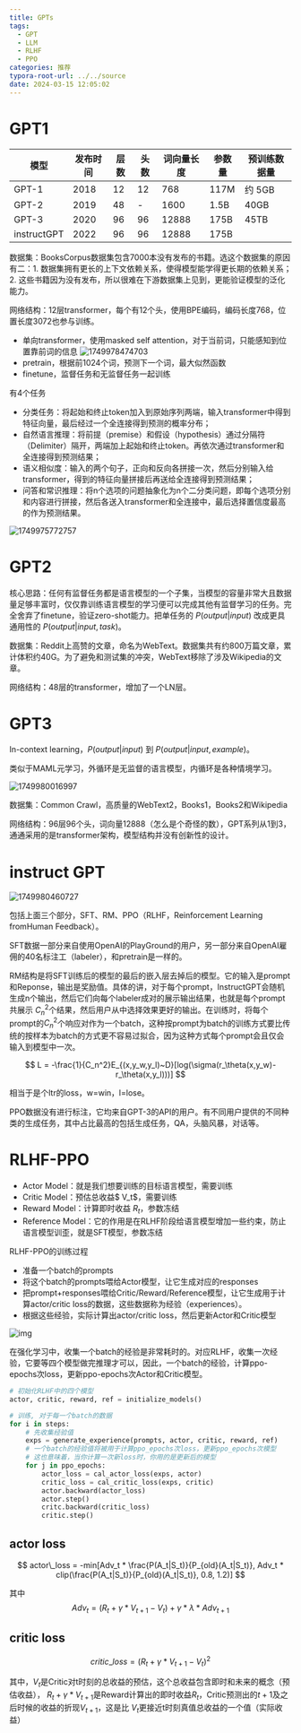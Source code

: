 ```yaml
---
title: GPTs
tags:
  - GPT
  - LLM
  - RLHF
  - PPO
categories: 推荐
typora-root-url: ../../source
date: 2024-03-15 12:05:02
---
```


# GPT1

| 模型        | 发布时间 | 层数 | 头数 | 词向量长度 | 参数量 | 预训练数据量 |
| ----------- | -------- | ---- | ---- | ---------- | ------ | ------------ |
| GPT-1       | 2018     | 12   | 12   | 768        | 117M   | 约 5GB       |
| GPT-2       | 2019     | 48   | -    | 1600       | 1.5B   | 40GB         |
| GPT-3       | 2020     | 96   | 96   | 12888      | 175B   | 45TB         |
| instructGPT | 2022     | 96   | 96   | 12888      | 175B   |              |

数据集：BooksCorpus数据集包含7000本没有发布的书籍。选这个数据集的原因有二：1. 数据集拥有更长的上下文依赖关系，使得模型能学得更长期的依赖关系；2. 这些书籍因为没有发布，所以很难在下游数据集上见到，更能验证模型的泛化能力。

网络结构：12层transformer，每个有12个头，使用BPE编码，编码长度768，位置长度3072也参与训练。

- 单向transformer，使用masked self attention，对于当前词，只能感知到位置靠前词的信息
  ![1749978474703](/images/1749978474703.png)
- pretrain，根据前1024个词，预测下一个词，最大似然函数
- finetune，监督任务和无监督任务一起训练

有4个任务

* 分类任务：将起始和终止token加入到原始序列两端，输入transformer中得到特征向量，最后经过一个全连接得到预测的概率分布；
* 自然语言推理：将前提（premise）和假设（hypothesis）通过分隔符（Delimiter）隔开，两端加上起始和终止token。再依次通过transformer和全连接得到预测结果；
* 语义相似度：输入的两个句子，正向和反向各拼接一次，然后分别输入给transformer，得到的特征向量拼接后再送给全连接得到预测结果；
* 问答和常识推理：将n个选项的问题抽象化为n个二分类问题，即每个选项分别和内容进行拼接，然后各送入transformer和全连接中，最后选择置信度最高的作为预测结果。

![1749975772757](/images/1749975772757.png)

# GPT2

核心思路：任何有监督任务都是语言模型的一个子集，当模型的容量非常大且数据量足够丰富时，仅仅靠训练语言模型的学习便可以完成其他有监督学习的任务。完全舍弃了finetune，验证zero-shot能力。把单任务的 $P(output | input)$ 改成更具通用性的 $P(output | input,task)$。

数据集：Reddit上高赞的文章，命名为WebText。数据集共有约800万篇文章，累计体积约40G。为了避免和测试集的冲突，WebText移除了涉及Wikipedia的文章。

网络结构：48层的transformer，增加了一个LN层。

# GPT3

In-context learning，$P(output | input)$ 到 $P(output | input,example)$。

类似于MAML元学习，外循环是无监督的语言模型，内循环是各种情境学习。

![1749980016997](/images/1749980016997.png)

数据集：Common Crawl，高质量的WebText2，Books1，Books2和Wikipedia

网络结构：96层96个头，词向量12888（怎么是个奇怪的数），GPT系列从1到3，通通采用的是transformer架构，模型结构并没有创新性的设计。

# instruct GPT

![1749980460727](/images/1749980460727.png)

包括上面三个部分，SFT、RM、PPO（RLHF，Reinforcement Learning fromHuman Feedback）。

SFT数据一部分来自使用OpenAI的PlayGround的用户，另一部分来自OpenAI雇佣的40名标注工（labeler），和pretrain是一样的。

RM结构是将SFT训练后的模型的最后的嵌入层去掉后的模型。它的输入是prompt和Reponse，输出是奖励值。具体的讲，对于每个prompt，InstructGPT会随机生成n个输出，然后它们向每个labeler成对的展示输出结果，也就是每个prompt共展示 $C_n^2$个结果，然后用户从中选择效果更好的输出。在训练时，将每个prompt的$C_n^2$个响应对作为一个batch，这种按prompt为batch的训练方式要比传统的按样本为batch的方式更不容易过拟合，因为这种方式每个prompt会且仅会输入到模型中一次。

$$
L = -\frac{1}{C_n^2}E_{(x,y_w,y_l)~D}[log(\sigma(r_\theta(x,y_w)-r_\theta(x,y_l)))]
$$

相当于是个ltr的loss，w=win，l=lose。

PPO数据没有进行标注，它均来自GPT-3的API的用户。有不同用户提供的不同种类的生成任务，其中占比最高的包括生成任务，QA，头脑风暴，对话等。



# RLHF-PPO



- Actor Model：就是我们想要训练的目标语言模型，需要训练
- Critic Model：预估总收益$ V_t$，需要训练
- Reward Model：计算即时收益 $R_t$，参数冻结
- Reference Model：它的作用是在RLHF阶段给语言模型增加一些约束，防止语言模型训歪，就是SFT模型，参数冻结

RLHF-PPO的训练过程

- 准备一个batch的prompts
- 将这个batch的prompts喂给Actor模型，让它生成对应的responses
- 把prompt+responses喂给Critic/Reward/Reference模型，让它生成用于计算actor/critic loss的数据，这些数据称为经验（experiences）。
- 根据这些经验，实际计算出actor/critic loss，然后更新Actor和Critic模型

![img](/images/v2-5b0028cc73d9f2aa599b256df24bda83_r.jpg)

在强化学习中，收集一个batch的经验是非常耗时的。对应RLHF，收集一次经验，它要等四个模型做完推理才可以，因此，一个batch的经验，计算ppo-epochs次loss，更新ppo-epochs次Actor和Critic模型。

```python
# 初始化RLHF中的四个模型
actor, critic, reward, ref = initialize_models()

# 训练, 对于每一个batch的数据
for i in steps: 
    # 先收集经验值
    exps = generate_experience(prompts, actor, critic, reward, ref)
    # 一个batch的经验值将被用于计算ppo_epochs次loss，更新ppo_epochs次模型
    # 这也意味着，当你计算一次新loss时，你用的是更新后的模型
    for j in ppo_epochs:
        actor_loss = cal_actor_loss(exps, actor)
        critic_loss = cal_critic_loss(exps, critic)
        actor.backward(actor_loss)
        actor.step()
        critc.backward(critic_loss)
        critic.step()
```

## actor loss

$$
actor\_loss = -min[Adv_t * \frac{P(A_t|S_t)}{P_{old}(A_t|S_t)}, Adv_t * clip(\frac{P(A_t|S_t)}{P_{old}(A_t|S_t)}, 0.8, 1.2)]
$$

其中
$$
Adv_t=(R_t+\gamma*V_{t+1}-V_{t})+\gamma * \lambda * Adv_{t+1}
$$

## critic loss

$$
critic\_loss = (R_t+\gamma*V_{t+1}-V_t)^2
$$

其中，$V_t$是Critic对t时刻的总收益的预估，这个总收益包含即时和未来的概念（预估收益），
$R_t+\gamma*V_{t+1}$是Reward计算出的即时收益$R_t$，Critic预测出的$t+1$及之后时候的收益的折现$V_{t+1}$，这是比 
$V_t$更接近t时刻真值总收益的一个值（实际收益）